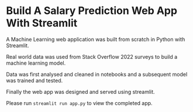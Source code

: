 # Build A Salary Prediction Web App With Streamlit

A Machine Learning web application was built from scratch in Python with Streamlit.

Real world data was used from Stack Overflow 2022 surveys to build a machine learning model.

Data was first analysed and cleaned in notebooks and a subsequent model was trained and tested.

Finally the web app was designed and served using streamlit.

Please run `streamlit run app.py` to view the completed app.

